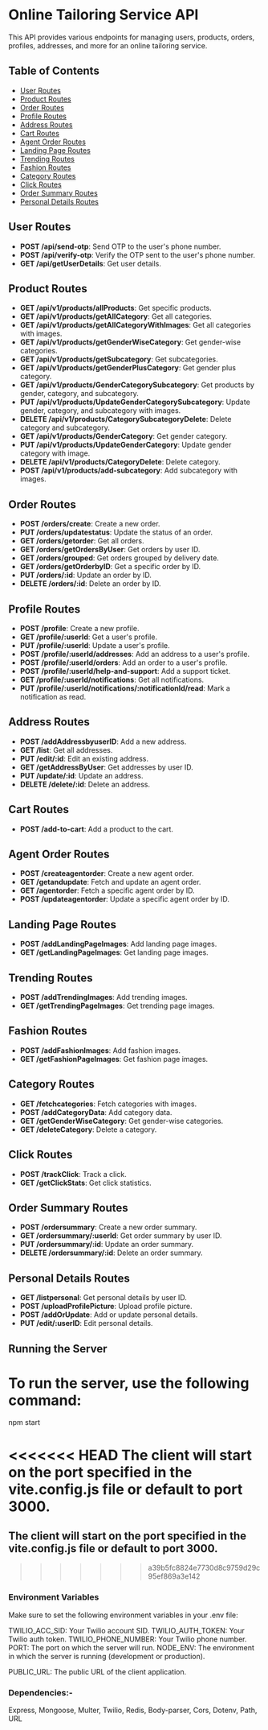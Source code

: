 # Online Tailoring Service API

This API provides various endpoints for managing users, products, orders, profiles, addresses, and more for an online tailoring service.

## Table of Contents

- [User Routes](#user-routes)
- [Product Routes](#product-routes)
- [Order Routes](#order-routes)
- [Profile Routes](#profile-routes)
- [Address Routes](#address-routes)
- [Cart Routes](#cart-routes)
- [Agent Order Routes](#agent-order-routes)
- [Landing Page Routes](#landing-page-routes)
- [Trending Routes](#trending-routes)
- [Fashion Routes](#fashion-routes)
- [Category Routes](#category-routes)
- [Click Routes](#click-routes)
- [Order Summary Routes](#order-summary-routes)
- [Personal Details Routes](#personal-details-routes)

## User Routes

- **POST /api/send-otp**: Send OTP to the user's phone number.
- **POST /api/verify-otp**: Verify the OTP sent to the user's phone number.
- **GET /api/getUserDetails**: Get user details.

## Product Routes

- **GET /api/v1/products/allProducts**: Get specific products.
- **GET /api/v1/products/getAllCategory**: Get all categories.
- **GET /api/v1/products/getAllCategoryWithImages**: Get all categories with images.
- **GET /api/v1/products/getGenderWiseCategory**: Get gender-wise categories.
- **GET /api/v1/products/getSubcategory**: Get subcategories.
- **GET /api/v1/products/getGenderPlusCategory**: Get gender plus category.
- **GET /api/v1/products/GenderCategorySubcategory**: Get products by gender, category, and subcategory.
- **PUT /api/v1/products/UpdateGenderCategorySubcategory**: Update gender, category, and subcategory with images.
- **DELETE /api/v1/products/CategorySubcategoryDelete**: Delete category and subcategory.
- **GET /api/v1/products/GenderCategory**: Get gender category.
- **PUT /api/v1/products/UpdateGenderCategory**: Update gender category with image.
- **DELETE /api/v1/products/CategoryDelete**: Delete category.
- **POST /api/v1/products/add-subcategory**: Add subcategory with images.

## Order Routes

- **POST /orders/create**: Create a new order.
- **PUT /orders/updatestatus**: Update the status of an order.
- **GET /orders/getorder**: Get all orders.
- **GET /orders/getOrdersByUser**: Get orders by user ID.
- **GET /orders/grouped**: Get orders grouped by delivery date.
- **GET /orders/getOrderbyID**: Get a specific order by ID.
- **PUT /orders/:id**: Update an order by ID.
- **DELETE /orders/:id**: Delete an order by ID.

## Profile Routes

- **POST /profile**: Create a new profile.
- **GET /profile/:userId**: Get a user's profile.
- **PUT /profile/:userId**: Update a user's profile.
- **POST /profile/:userId/addresses**: Add an address to a user's profile.
- **POST /profile/:userId/orders**: Add an order to a user's profile.
- **POST /profile/:userId/help-and-support**: Add a support ticket.
- **GET /profile/:userId/notifications**: Get all notifications.
- **PUT /profile/:userId/notifications/:notificationId/read**: Mark a notification as read.

## Address Routes

- **POST /addAddressbyuserID**: Add a new address.
- **GET /list**: Get all addresses.
- **PUT /edit/:id**: Edit an existing address.
- **GET /getAddressByUser**: Get addresses by user ID.
- **PUT /update/:id**: Update an address.
- **DELETE /delete/:id**: Delete an address.

## Cart Routes

- **POST /add-to-cart**: Add a product to the cart.

## Agent Order Routes

- **POST /createagentorder**: Create a new agent order.
- **GET /getandupdate**: Fetch and update an agent order.
- **GET /agentorder**: Fetch a specific agent order by ID.
- **POST /updateagentorder**: Update a specific agent order by ID.

## Landing Page Routes

- **POST /addLandingPageImages**: Add landing page images.
- **GET /getLandingPageImages**: Get landing page images.

## Trending Routes

- **POST /addTrendingImages**: Add trending images.
- **GET /getTrendingPageImages**: Get trending page images.

## Fashion Routes

- **POST /addFashionImages**: Add fashion images.
- **GET /getFashionPageImages**: Get fashion page images.

## Category Routes

- **GET /fetchcategories**: Fetch categories with images.
- **POST /addCategoryData**: Add category data.
- **GET /getGenderWiseCategory**: Get gender-wise categories.
- **GET /deleteCategory**: Delete a category.

## Click Routes

- **POST /trackClick**: Track a click.
- **GET /getClickStats**: Get click statistics.

## Order Summary Routes

- **POST /ordersummary**: Create a new order summary.
- **GET /ordersummary/:userId**: Get order summary by user ID.
- **PUT /ordersummary/:id**: Update an order summary.
- **DELETE /ordersummary/:id**: Delete an order summary.

## Personal Details Routes

- **GET /listpersonal**: Get personal details by user ID.
- **POST /uploadProfilePicture**: Upload profile picture.
- **POST /addOrUpdate**: Add or update personal details.
- **PUT /edit/:userID**: Edit personal details.

## Running the Server

# To run the server, use the following command:


npm start

<<<<<<< HEAD
 The client will start on the port specified in the vite.config.js file or default to port 3000.
=======
## The client will start on the port specified in the vite.config.js file or default to port 3000.
>>>>>>> a39b5fc8824e7730d8c9759d29c95ef869a3e142

### Environment Variables
Make sure to set the following environment variables in your .env file:

TWILIO_ACC_SID: Your Twilio account SID.
TWILIO_AUTH_TOKEN: Your Twilio auth token.
TWILIO_PHONE_NUMBER: Your Twilio phone number.
PORT: The port on which the server will run.
NODE_ENV: The environment in which the server is running (development or production).

PUBLIC_URL: The public URL of the client application.

### Dependencies:-
Express,
Mongoose,
Multer,
Twilio,
Redis,
Body-parser,
Cors,
Dotenv,
Path,
URL
